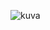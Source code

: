 ![kuva](https://user-images.githubusercontent.com/58463139/119618926-2126ad80-be0c-11eb-92af-d86f6cd68fbb.png)

